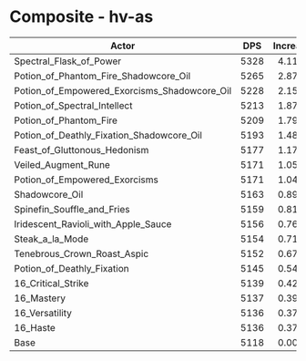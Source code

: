 # Composite - hv-as
| Actor | DPS | Increase |
|---|:---:|:---:|
|Spectral_Flask_of_Power|5328|4.11%|
|Potion_of_Phantom_Fire_Shadowcore_Oil|5265|2.87%|
|Potion_of_Empowered_Exorcisms_Shadowcore_Oil|5228|2.15%|
|Potion_of_Spectral_Intellect|5213|1.87%|
|Potion_of_Phantom_Fire|5209|1.79%|
|Potion_of_Deathly_Fixation_Shadowcore_Oil|5193|1.48%|
|Feast_of_Gluttonous_Hedonism|5177|1.17%|
|Veiled_Augment_Rune|5171|1.05%|
|Potion_of_Empowered_Exorcisms|5171|1.04%|
|Shadowcore_Oil|5163|0.89%|
|Spinefin_Souffle_and_Fries|5159|0.81%|
|Iridescent_Ravioli_with_Apple_Sauce|5156|0.76%|
|Steak_a_la_Mode|5154|0.71%|
|Tenebrous_Crown_Roast_Aspic|5152|0.67%|
|Potion_of_Deathly_Fixation|5145|0.54%|
|16_Critical_Strike|5139|0.42%|
|16_Mastery|5137|0.39%|
|16_Versatility|5136|0.37%|
|16_Haste|5136|0.37%|
|Base|5118|0.00%|
